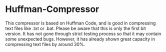 # Huffman-Compressor
This compressor is based on Huffman Code, and is good in compressing text files like .txt or .bat.
Please be aware that this is only the first bit version. It has not gone through strict testing process so that it may contain some unexpected bugs. However, it has already shown great capacity in compressing text files by around 30%. 
